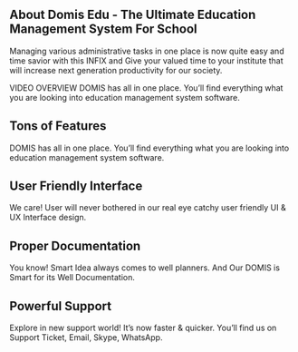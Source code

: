 ## About Domis Edu - The Ultimate Education Management System For School

Managing various administrative tasks in one place is now quite easy and time savior with this INFIX and Give your valued time to your institute that will increase next generation productivity for our society.

VIDEO OVERVIEW 
DOMIS has all in one place. You’ll find everything what you are looking into education management system software.


## Tons of Features
DOMIS has all in one place. You’ll find everything what you are looking into education management system software.

## User Friendly Interface
We care! User will never bothered in our real eye catchy user friendly UI & UX Interface design. 

## Proper Documentation
You know! Smart Idea always comes to well planners. And Our DOMIS is Smart for its Well Documentation. 


## Powerful Support
Explore in new support world! It’s now faster & quicker. You’ll find us on Support Ticket, Email, Skype, WhatsApp.